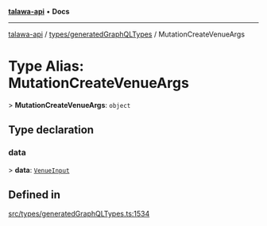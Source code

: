 [**talawa-api**](../../../README.md) • **Docs**

***

[talawa-api](../../../modules.md) / [types/generatedGraphQLTypes](../README.md) / MutationCreateVenueArgs

# Type Alias: MutationCreateVenueArgs

\> **MutationCreateVenueArgs**: `object`

## Type declaration

### data

\> **data**: [`VenueInput`](VenueInput.md)

## Defined in

[src/types/generatedGraphQLTypes.ts:1534](https://github.com/PalisadoesFoundation/talawa-api/blob/f4877b986932181336f42a7336754de05976cd97/src/types/generatedGraphQLTypes.ts#L1534)
